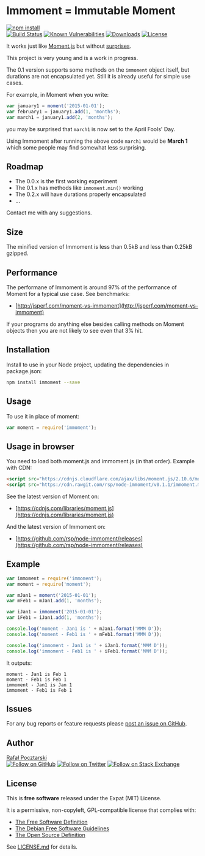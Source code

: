 Immoment = Immutable Moment
===========================

[![npm install][install-img]][npm-url]
<br>
[![Build Status][travis-img]][travis-url]
[![Known Vulnerabilities][snyk-img]][snyk-url]
[![Downloads][downloads-img]][stats-url]
[![License][license-img]][license-url]

[npm-url]: https://www.npmjs.com/package/immoment
[github-url]: https://github.com/rsp/node-immoment
[readme-url]: https://github.com/rsp/node-immoment#readme
[issues-url]: https://github.com/rsp/node-immoment/issues
[license-url]: https://github.com/rsp/node-immoment/blob/master/LICENSE.md
[travis-url]: https://travis-ci.org/rsp/node-immoment
[travis-img]: https://travis-ci.org/rsp/node-immoment.svg?branch=master
[snyk-url]: https://snyk.io/test/github/rsp/node-immoment
[snyk-img]: https://snyk.io/test/github/rsp/node-immoment/badge.svg
[install-img]: https://nodei.co/npm/immoment.png?compact=true
[downloads-img]: https://img.shields.io/npm/dt/immoment.svg
[license-img]: https://img.shields.io/npm/l/immoment.svg
[stats-url]: http://npm-stat.com/charts.html?package=immoment
[github-follow-url]: https://github.com/rsp
[github-follow-img]: https://img.shields.io/github/followers/rsp.svg?style=social&label=Follow
[twitter-follow-url]: https://twitter.com/intent/follow?screen_name=pocztarski
[twitter-follow-img]: https://img.shields.io/twitter/follow/pocztarski.svg?style=social&label=Follow
[stackoverflow-url]: https://stackoverflow.com/users/613198/rsp
[stackexchange-url]: https://stackexchange.com/users/303952/rsp
[stackexchange-img]: https://stackexchange.com/users/flair/303952.png

It works just like [Moment.js](http://momentjs.com/)
but without [surprises](http://stackoverflow.com/questions/33002430/moment-js-formatting-incorrect-date).

This project is very young and is a work in progress.

The 0.1 version supports some methods on the `immoment` object itself,
but durations are not encapsulated yet.
Still it is already useful for simple use cases.

For example, in Moment when you write:

```js
var january1 = moment('2015-01-01');
var february1 = january1.add(1, 'months');
var march1 = january1.add(2, 'months');
```
you may be surprised that `march1` is now set to the April Fools' Day.

Using Immoment after running the above code `march1` would be **March 1**
which some people may find somewhat less surprising.

Roadmap
-------
* The 0.0.x is the first working experiment
* The 0.1.x has methods like `immoment.min()` working
* The 0.2.x will have durations properly encapsulated
* ...

Contact me with any suggestions.

Size
----
The minified version of Immoment is less than 0.5kB and less than 0.25kB gzipped.

Performance
-----------
The performane of Immoment is around 97% of the performance of Moment for a typical use case. See benchmarks:

* [http://jsperf.com/moment-vs-immoment](http://jsperf.com/moment-vs-immoment)

If your programs do anything else besides calling methods on Moment objects then you are not likely to see even that 3% hit.

Installation
------------
Install to use in your Node project, updating the dependencies in package.json:
```sh
npm install immoment --save
```

Usage
-----
To use it in place of moment:
```js
var moment = require('immoment');
```

Usage in browser
----------------
You need to load both moment.js and immoment.js (in that order).
Example with CDN:

```html
<script src="https://cdnjs.cloudflare.com/ajax/libs/moment.js/2.10.6/moment.min.js"></script>
<script src="https://cdn.rawgit.com/rsp/node-immoment/v0.1.1/immoment.min.js"></script>
```

See the latest version of Moment on:

* [https://cdnjs.com/libraries/moment.js](https://cdnjs.com/libraries/moment.js)

And the latest version of Immoment on:

* [https://github.com/rsp/node-immoment/releases](https://github.com/rsp/node-immoment/releases)

Example
-------

```js
var immoment = require('immoment');
var moment = require('moment');

var mJan1 = moment('2015-01-01');
var mFeb1 = mJan1.add(1, 'months');

var iJan1 = immoment('2015-01-01');
var iFeb1 = iJan1.add(1, 'months');

console.log('moment - Jan1 is ' + mJan1.format('MMM D'));
console.log('moment - Feb1 is ' + mFeb1.format('MMM D'));

console.log('immoment - Jan1 is ' + iJan1.format('MMM D'));
console.log('immoment - Feb1 is ' + iFeb1.format('MMM D'));
```

It outputs:

```
moment - Jan1 is Feb 1
moment - Feb1 is Feb 1
immoment - Jan1 is Jan 1
immoment - Feb1 is Feb 1
```

Issues
------
For any bug reports or feature requests please
[post an issue on GitHub](https://github.com/rsp/node-immoment/issues).

Author
------
[Rafał Pocztarski](https://pocztarski.com/)
<br/>
[![Follow on GitHub][github-follow-img]][github-follow-url]
[![Follow on Twitter][twitter-follow-img]][twitter-follow-url]
[![Follow on Stack Exchange][stackexchange-img]][stackoverflow-url]

License
-------
This is **free software** released under the Expat (MIT) License.

It is a permissive, non-copyleft, GPL-compatible license that complies with:

* [The Free Software Definition](https://www.gnu.org/philosophy/free-sw.html.en)
* [The Debian Free Software Guidelines](https://www.debian.org/social_contract.html#guidelines)
* [The Open Source Definition](https://opensource.org/osd-annotated)

See [LICENSE.md][license-url] for details.
